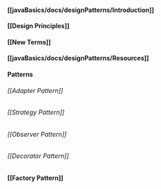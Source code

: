 #### [[javaBasics/docs/designPatterns/Introduction]]
#### [[Design Principles]]
#### [[New Terms]]
#### [[javaBasics/docs/designPatterns/Resources]]

#### Patterns
###### [[Adapter Pattern]]
###### [[Strategy Pattern]]
###### [[Observer Pattern]]
###### [[Decorator Pattern]]
#### [[Factory Pattern]]